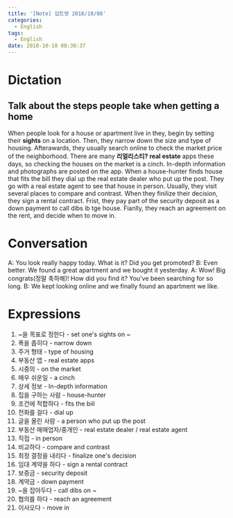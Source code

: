 ```yaml
---
title: '[Note] 입트영 2018/10/08'
categories:
  - English
tags:
  - English
date: 2018-10-10 08:30:37
---
```


# Dictation

## Talk about the steps people take when getting a home

When people look for a house or apartment live in they, begin by setting their **sights** on a location. Then, they narrow down the size and type of housing. Afterawards, they usually search online to check the market price of the neighborhood. There are many **리얼리스티? real estate** apps these days, so checking the houses on the market is a cinch. In-depth information and photographs are posted on the app. When a house-hunter finds house that fits the bill they dial up the real estate dealer who put up the post. They go with a real estate agent to see that house in person. Usually, they visit several places to compare and contrast. When they finilize their decision, they sign a rental contract. Frist, they pay part of the security deposit as a down payment to call dibs ib tge house. Fianlly, they reach an agreement on the rent, and decide when to move in.

# Conversation

A: You look really happy today. What is it? Did you get promoted?
B: Even better. We found a great apartment and we bought it yesterday.
A: Wow! Big congrats(정말 축하해)! How did you find it? You've been searching for so long.
B: We kept looking online and we finally found an apartment we like.


# Expressions

1. ~을 목표로 정한다 - set one's sights on ~
2. 폭을 좁히다 - narrow down
3. 주거 형태 - type of housing
4. 부동산 앱 - real estate apps
5. 시중의 - on the market
6. 매우 쉬운일 - a cinch
7. 상세 정보 - In-depth information
8. 집을 구하는 사람 - house-hunter
9. 조건에 적합하다 - fits the biil
10. 전화를 걸다 - dial up
11. 글을 올린 사람 - a person who put up the post
12. 부동산 매매업자/중개인 - real estate dealer / real estate agent
13. 직접 - in person
14. 비교하다 - compare and contrast
15. 최정 결정을 내리다 - finalize one's decision
16. 임대 계약을 하다 - sign a rental contract
17. 보증금 - security deposit
18. 계약금 - down payment
19. ~을 잡아두다 - call dibs on ~
20. 협의를 하다 - reach an agreement 
21. 이사오다 - move in
